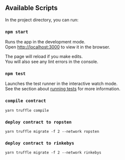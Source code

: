 ## Available Scripts

In the project directory, you can run:

### `npm start`

Runs the app in the development mode.<br>
Open [http://localhost:3000](http://localhost:3000) to view it in the browser.

The page will reload if you make edits.<br>
You will also see any lint errors in the console.

### `npm test`

Launches the test runner in the interactive watch mode.<br>
See the section about [running tests](https://facebook.github.io/create-react-app/docs/running-tests) for more information.

### `compile contract`
    yarn truffle compile

### `deploy contract to ropsten`

    yarn truffle migrate -f 2 --network ropsten

### `deploy contract to rinkebys`

    yarn truffle migrate -f 2 --network rinkebys